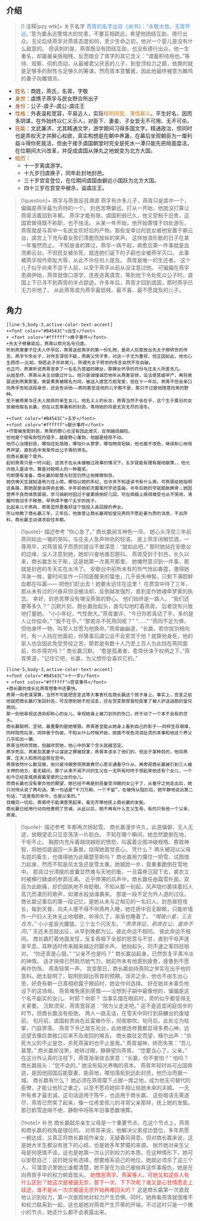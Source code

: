 ## 介绍
>[! 注释|pzy wtk]+ 关于名字
><font color="#548dd4">燕胥的名字出自《尚书》：“永敬大恤，无胥怀远。”</font>意为要永远警惕大的忧患，不要互相疏远，希望他团结互助，德行出众。无论后续燕孚对燕胥态度如何，至少生命之初，他对一个婴儿是没有什么敌意的。
>但讽刺的是，燕胥既没有团结互助，也没有德行出众，他一生重名，却屡屡亲族相残，反而暗合了胥字的其它含义：“谓蓄积待用也。”等待、观察、伺机而动，从最被君父厌恶的儿子，到登顶权力之巅，依靠的就是足够多的耐性与足够久的筹谋。然而胥本意蟹酱，因此他最终被意为雎鸠的妻子向雎猎杀。
- <font color="#974806">姓名</font>：商姓，燕氏，名胥，字敬
- <font color="#974806">身世</font>：虞携子燕孚与民女野合所出子
- <font color="#974806">身份</font>：公子-虞子-虞公-虞庄王
- <font color="#974806">性格</font>：外表温和宽容，平易近人，实际<font color="#c3812e">精明阴狠，薄情寡义</font>。平生好名，因而多阴谋，在外始终以仁义示人，对臣下、妻妾、子女皆无不可用、无不可杀。
- <font color="#974806">技能</font>：文武兼济，尤其精通文学，游学期间习得多国文字。精通政治，但同时也是弄权天才并醉心权欲，真实构想是在朝中养蛊，在幕后坐观朝臣为一厘利益斗得你死我活，但由于接手虞国朝堂时完全是死水一潭只能先把局面盘活，在位期间大兴改革，并促成虞国从弹丸之地蜕变为北方大国。
- <font color="#974806">经历</font>：
	- 十一岁离虞游学。
	- 十九岁归虞换子，同年赴封地封邑。
	- 三十岁宫变登位，在位期间虞国由僻远小国跃为北方大国。
	- 四十三岁在宫变中被杀，谥虞庄王。
>[!question]+  燕孚与燕胥反目溯源
>燕孚有许多儿子，燕胥只是其中一个，偏偏是燕孚最为苛待的一个。
>封邑苦寒僻远，打从一开始，他就没打算让燕胥活着回到丰都。
>燕孚才能有限，虞国积弱已久，他又受制于旧贵，这国君做得既不称职，也不快活。
>从某一年开始，他开始寄情于四处游乐，燕胥就是与其中一名民女欢好后的产物。那些宠幸过的民女被他安置于卿云台，虞宫上下充斥着女孩们清脆而放纵的笑声。
>这样放浪形骸的日子在某一年戛然而止。
>不知是谁的罪过，燕孚一病不起，病愈后第一件事就是血洗卿云台。不但民女被杀死，就连她们诞下的子嗣也全被燕孚灭口。
>此事被燕孚视作奇耻大辱，从此不许任何人提及。
>燕胥是唯一的生还者。
>这个儿子似乎向来不显于人前，以至于燕孚从前从没注意过他。
>可偏偏在燕孚患病伊始，燕胥就借口游学，连夜逃离虞宫，等到他下令处死众公子时，虞国上下已寻不到燕胥的半点踪迹。许多年后，燕胥才回到虞国，那时燕孚已无力杀他了。
>从此燕胥成为燕孚最低贱、最不喜、最不愿提及的儿子。
## 角力

```timeline
[line-5,body-3,active-color-text-accent]
+<font color="#B4543C">出生</font>
+ <font color="#ffffff">换子事件</font>
+先太子穆暴毙后，燕胥以祭兄名号归虞。
听到燕寅妻子庄夫人怀孕后，燕胥送给燕孚的第一份礼物，是命人刻意放出先太子穆转世的传言。燕孚乍失长子，对传言深信不疑，燕寅父凭子贵，对这一子尤为重视，但正因如此，他也心生顾虑——比如，倘若此子并非男儿，所谓先太子转世的传言自然不攻自破。
也正巧，燕寅听说燕胥宠幸了一名名为莒姬的婢女，那婢女怀孕的月份与庄夫人所差无几。
从始至终，燕胥从未主动做过什么。他只是诚惶诚恐地听从燕寅安排，设法使莒姬早产，再将男婴送到燕寅那里。男婴果真被赐名为同，被送入虞宫万般宠爱，但在十一年后，燕胥不但会亲口向燕孚告知这段身世，还会告诉他——燕同甚至连他的儿子都不是，那只不过是他随意捡来的野种。
至于被燕寅与庄夫人抛弃的亲生女儿，他名义上的长女，燕胥当然不会在乎，这个生于夏日的女孩被他取名长嬴，但在以苦寒著称的封邑，等待她的将是无穷无尽的凛冬。

+<font color="#B4543C">五岁</font>
+<font color="#ffffff">献计事件</font>
+尽管被发配封邑，燕胥的野心也没有因此熄灭，反倒越烧越旺。
但他是个很有耐性的猎手，越是野心蓬勃，他越是按捺不动。
他尽心治理封邑，哪怕住处简陋，哪怕仆从寥寥，哪怕物资短缺，他也面不改色，继续耐心地培养声望，直到邑中渐渐传出公子胥的贤名。
但商长嬴是个意外。
起初燕胥只是一时兴起，这孩子在从未接触过政事的情况下，五岁就能有理有据地献策，，他允许她入屋读书，算是对聪明人的一种嘉奖。
可即便有准备，商长嬴的聪慧与刻苦仍然让他微微侧目。
她仿佛天生就知道用力往上爬，哪怕以她的年纪，也许并不知道读书有什么用，可燕胥给她指明这条路，那她就是会拼命去做。半年前她初次握笔时字迹歪曲，半年后她的字就脱胎换骨；她因营养不良而体质孱弱，学习骑射时因过于疲累病倒好几回，可在病榻上病得难受也从不哭闹，清醒时依旧手不释卷，早熟得不像个五岁的孩子。
比起亲儿子燕冉，燕胥显然更看好这个低投入高回报的养女。
所以他教了商长嬴三年，三年后，他故意让商长嬴得知堂兄燕同不愿赴姜为质的消息，不出所料，商长嬴主动请求前往丰都。
  ```

> [!quote]- 描述参考
> “你心急了。”
商长嬴闻言神色一冷。
她心头浮现三年前燕同如出一辙的哭叫，与庄夫人急声哄劝的轻语。
座上燕孚闭眼饮酒，一尊用毕，对燕胥易子而质的提议不做深思：“就如此吧。”
那时她站在安歌台的边缘，没人注意到她，她却兴奋地难忍颤抖。
燕胥受封于封邑，长久以来，商长嬴生长于斯，这是她第一次离开那里。
她幡然意识到一件事，那就是封邑的冬天实在太冷了。
安歌台中前所未有的热气恍如春霆，激得她浑身一耸，霎时间变作一只彻底醒来的蛰虫，几乎丧失神智，只剩下满腔鲜血都在叫嚣——
把他们赶出去！她要永远住在这里！
在质宫中待了三年，那从未有过的兴奋非但没被淡却，反倒越发强烈，直到变作她魂牵梦萦的执念。
幸好，封邑苦寒没有埋没燕胥的野心。
他们始终是一路人。
“我们还要等多久？”
沉默片刻，商长嬴抬起头，直勾勾地盯着燕胥。
后者饶有兴致地打量她。
“小小年纪，气性倒大。”燕胥置评，“今日你若真动了手，多的是人让你偿命。”
“我不在乎。”
“那若杀不死燕同呢？”
“……”
“燕同不足为惧，但他身怀一物，叫旁人甘愿为他换命。”燕胥幽幽道，“长嬴，若你拔剑相向时，有一人挡在他面前，你猜事后虞公会不会恩赏于他？就算他身死，他的家人也会因此免受劳役之苦，那若是有数十人乃至上百人为此挡在燕同面前，你杀得完吗？”
商长嬴沉默。
“愈是孤勇者，愈常伏诛于权柄之下。”燕胥笑道，“记住它吧，长嬴，为父想你会喜欢它的。”


```timeline
[line-5,body-3,active-color-text-accent]
+<font color="#B4543C">十一岁</font>
+ <font color="#ffffff">宫变事件</font>
+商长嬴的成长比燕胥想象中还要快。
燕胥一向老谋深算，当然不可能把宫变这等大事寄托在商长嬴这个孩子身上。事实上，宫变之前他就把商长嬴打发回封邑，可没想到她不但没走，还在宫变那夜冒险捉拿了被人护送逃跑的堂兄燕同。
那一刻他审视这违命却称心的女儿，审视她身上被刀划伤的伤口，终于动了一个本不会有的念头。
商长嬴聪明，坚韧，最重要的是她够狠。燕胥甚至能从她身上看到自己的影子——同样生存艰难，同样隐而后发，同样善于伪装，不知从什么时候开始，她面不改色流泪扯谎的本事和他这个养父几乎如出一辙。
燕胥当然欣赏她，但越欣赏她，他心中的某个念头就越坚定。
燕孚死后，燕寅及其妻子以谋逆之罪被捉拿，燕胥本该杀了他们的，但出于某种目的，他将燕寅、庄夫人和燕同监禁在宫中。
燕胥依然什么都没做，他只是冷眼旁观燕寅费尽心思买通看守仆从，再旁观商长嬴被引到三人被关押的地方。毫无疑问，那个从来不闻不问的生父在一无所有时终于想起来他还有个女儿，一个如今已经变成虞君最宠爱的公女的女儿。
而商长嬴也没有辜负他的期望，她已经不再是封邑备受冷眼的女公子了，从看守之地走出后，她只对侍从说了两句话。第一句话是“千刀万剐，一个不留”，在被侍从阻拦后，她平静地说出第二句话，“这是我的命令，也是父亲的。”
目睹完一切后，燕胥终于能满意笑起来，毫无芥蒂地抚上商长嬴的发鬓。
商长嬴已经用行动向他表明了忠诚，从此以后，她不再有什么生父生母，有的只有他一个父亲，燕胥。
```

> [!quote]- 描述参考
> 丰都再次扬起雪。
> 商长嬴漫步许久，此道偏僻，无人无迹，放眼望去只见空荡荡一片皑白。
> 不知在哪个瞬间，她忽然跪倒在地，干呕不止。
> 胸腔内充斥着越烧越旺的愤怒，叫嚣着企图冲破桎梏、篡取神智，将她彻底逼回一头畜兽，烧得她直觉恶心。
> 凭什么？
> 两头被冠以父母名姓的畜生，也值得她为此痛楚至斯吗？
> 商长嬴用力攥住一把雪，试图借力起身，然而不知是风太急还是雪太重，她踉跄一步，竟重重跪倒在雪地中。 那具过分清瘦的皮囊显然难与天地抗衡，一旦霜脊沉寂下去，裘衣立时被横行肆虐的参昴压满。
> 近乎停滞的风声中，商长嬴任由霜雪扑面，双目为此剧痛，却仍固执地不肯眨眼。不知从那一刻起，风声隐约裹挟着妇人高亢而凄厉的歌声，如潮水般汹涌袭来。
> 那是一段不足为外人道的过往。
> 商长嬴记事后的第一段记忆，是她从未与之相见的一名妇人。封邑昼短夜长，每到天昏，向夫人便不得不哄燕冉入睡，她在房中百无聊赖，只能听墙外一户妇人无休无止地唱歌，听得久了，渐渐也睡着了。
> *“嘒彼小星，三五在东。”*
> 小小星辰光朦胧，三个五个闪天东。
> *“肃肃宵征，夙夜在公，寔命不同。”*
> 天还未亮就出征，从早到晚都为公。彼此命运不相同。
> 彼此命运不相同。
> 商长嬴盯着地面发怔，反复吞咽下全部的怒意与不甘，直到干呕声逐渐平息，耳畔适时传来越来越近的脚步声。
> 她抬起头，同不速之客四目相对。
> “你还真是心狠。”
> “父亲不也是吗？”
> 商长嬴站起身，已然恢复平素冷淡的神情。
> 适才抉择已然耗尽她气力，她前所未有地感到疲惫，疲惫到不愿再作伪饰。
> 燕胥轻笑一声。
> 宫变那日，商长嬴劫持燕同之举实在出乎他的意料。她太聪明了，聪明到超出燕胥的预期，讶异之余，他也不由生出心思，好奇有朝一日真相袒露于眼前时，她会作何选择。
> 好在她并未辜负他设下的这场局。
> 燕胥难免感到感慨——没想到子嗣中最像他的，偏偏是这个名不副实的女儿。
> 时耶？命耶？
> 当事实摆在眼前时，旁的似乎都变得无关紧要。
> 沉默须臾，燕胥宽容道：“陪为父走走吧。”
> 这不是适宜闲庭信步的时节，但商长嬴没有拒绝。
> 两人一路无话，在雪天中同行到获麟台的废墟前。
> 旬月前，虞国权贵尚在此宴飨作乐，彻夜歌吹。旬月后，此处沦为枯冢，门庭寥落。
> 燕胥下令迁居东光台，此地便连修葺都显得多费心神，远远望去像巨兽敞口后来不及收回的喉舌。
> 商长嬴驻足而望，倏尔出声：“杀死大父的不止是您，杀死燕寅的也不止是我。”
> 燕胥凝神，转而失笑：“吾儿甚慧。”
> 商长嬴却没笑，她转过眼，静静望向燕胥。
> “您要当心了，父亲。”
> 在这分外认真的注视下，燕胥渐渐敛去笑意：“长嬴，你不害怕？”
> 怕吗？
> 商长嬴摇头：“您不会的。”
> 她没有韬光养晦的资本。
> 燕胥年轻时尚可出国奔逃，是因他回国后能娶妻，能获地，哪怕落拓到远赴封邑，他仍治而据一城。
> 商长嬴有什么？
> 她必须在燕胥麾下占据一席之地，成为他无可替代的臣僚，才能让他珍之重之，以至不愿将她拱手相让给她未来的夫婿。
> 一无所有者才最忠诚，这句话适用于陈午，也适用于商长嬴。
> 这些暗语无需道尽，燕胥已然笑了起来，像一位疼爱孩儿的寻常父亲那样，抚上她的发鬓。
> 那日鹤雪连绵不绝，静默中将陈年旧事悉数埋葬。

> [!note]+ 补充
> 商长嬴弑杀亲生父母是一个重要节点，在这个节点上，燕胥和商长嬴的视角是错位的。
> 对燕胥来说，他解决父弟成功登位，多年夙愿一朝达成，又真正将商长嬴视作亲女，无疑春风得意。但对商长嬴来说，这是她大半生都没有放下的心结，也是她多年梦魇的来源。
> 抛开她对亲生父母是何感情不谈，这也是她第一次认识到权力的本质。在这种情形下，她可以安慰自己：这时她没有选择，想要维系自己的地位，她就必须杀了这三个人，可潜意识里她比谁都清楚，她不是在为自己被抛弃这件事报仇，她是在向燕胥手中的权力俯首低头。
> <font color="#d83931">她憎恶燕孚、燕寅等人，可她又和这些人有什么区别？她这次是被逼无奈，那下一次、下下次呢？谁又是心甘情愿走上歧途，谁不是从一次次被逼无奈开始再难回头的？</font>
> 这是商长嬴第一次直观地认识到权力，第一次直观地对权力产生恐惧。同时，她再看燕胥就很难不和权力联系到一起，这也是她对燕胥产生芥蒂的开端，不过这时只是一个微小的节点，她还什么都不会表露出来。


